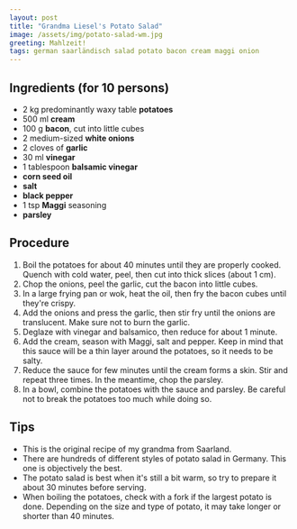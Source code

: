 ```yaml
---
layout: post
title: "Grandma Liesel's Potato Salad"
image: /assets/img/potato-salad-wm.jpg
greeting: Mahlzeit!
tags: german saarländisch salad potato bacon cream maggi onion
---
```


## Ingredients (for 10 persons)

 - 2 kg predominantly waxy table __potatoes__
 - 500 ml __cream__
 - 100 g __bacon__, cut into little cubes
 - 2 medium-sized __white onions__
 - 2 cloves of __garlic__
 - 30 ml __vinegar__
 - 1 tablespoon __balsamic vinegar__
 - __corn seed oil__
 - __salt__
 - __black pepper__
 - 1 tsp __Maggi__ seasoning
 - __parsley__
 
## Procedure

 1. Boil the potatoes for about 40 minutes until they are properly cooked. Quench with cold water, peel, then cut into thick slices (about 1 cm).  
 1. Chop the onions, peel the garlic, cut the bacon into little cubes.
 1. In a large frying pan or wok, heat the oil, then fry the bacon cubes until they're crispy.
 1. Add the onions and press the garlic, then stir fry until the onions are translucent. Make sure not to burn the garlic.
 1. Deglaze with vinegar and balsamico, then reduce for about 1 minute.
 1. Add the cream, season with Maggi, salt and pepper. Keep in mind that this sauce will be a thin layer around the potatoes, so it needs to be salty.
 1. Reduce the sauce for few minutes until the cream forms a skin. Stir and repeat three times. In the meantime, chop the parsley.
 1. In a bowl, combine the potatoes with the sauce and parsley. Be careful not to break the potatoes too much while doing so.
 
## Tips

 - This is the original recipe of my grandma from Saarland.
 - There are hundreds of different styles of potato salad in Germany. This one is objectively the best.
 - The potato salad is best when it's still a bit warm, so try to prepare it about 30 minutes before serving.
 - When boiling the potatoes, check with a fork if the largest potato is done. Depending on the size and type of potato, it may take longer or shorter than 40 minutes.